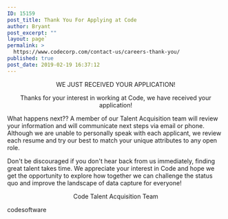 ```yaml
---
ID: 15159
post_title: Thank You For Applying at Code
author: Bryant
post_excerpt: ""
layout: page`
permalink: >
  https://www.codecorp.com/contact-us/careers-thank-you/
published: true
post_date: 2019-02-19 16:37:12
---
```


<p style="text-align: center;">WE JUST RECEIVED YOUR APPLICATION!</p>

<p style="text-align: center;">Thanks for your interest in working at Code, we have received your application!</p>
What happens next?? A member of our Talent Acquisition team will review your information and will communicate next steps via email or phone. Although we are unable to personally speak with each applicant, we review each resume and try our best to match your unique attributes to any open role.

Don't be discouraged if you don't hear back from us immediately, finding great talent takes time. We appreciate your interest in Code and hope we get the opportunity to explore how together we can challenge the status quo and improve the landscape of data capture for everyone!
<p style="text-align: center;">Code Talent Acquisition Team</p>
codesoftware
